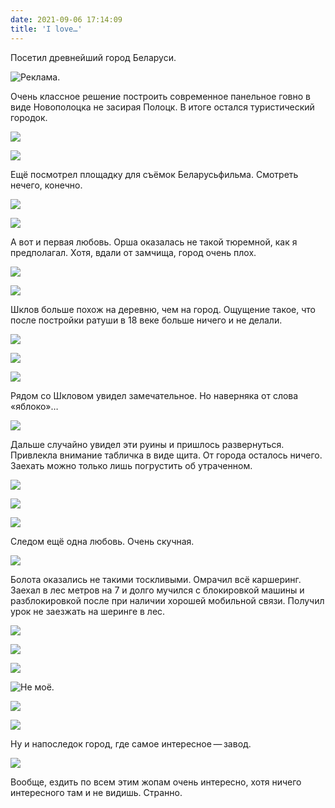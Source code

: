 ```yaml
---
date: 2021-09-06 17:14:09
title: 'I love…'
---
```


Посетил древнейший город Беларуси.

![Реклама.](IMG_0982.JPG)

Очень классное решение построить современное панельное говно в виде Новополоцка не засирая Полоцк. В
итоге остался туристический городок.

![](IMG_0985.JPG)

![](IMG_0996.JPG)

Ещё посмотрел площадку для съёмок Беларусьфильма. Смотреть нечего, конечно.

![](IMG_1132.JPG)

![](IMG_1133.JPG)

А вот и первая любовь. Орша оказалась не такой тюремной, как я предполагал. Хотя, вдали от замчища,
город очень плох.

![](IMG_1199.JPG)

![](IMG_1200.JPG)

Шклов больше похож на деревню, чем на город. Ощущение такое, что после постройки ратуши в 18 веке
больше ничего и не делали.

![](IMG_1223.JPG)

![](IMG_1220.JPG)

![](IMG_1217.JPG)

Рядом со Шкловом увидел замечательное. Но наверняка от слова «яблоко»…

![](IMG_1233.JPG)

Дальше случайно увидел эти руины и пришлось развернуться. Привлекла внимание табличка в виде щита.
От города осталось ничего. Заехать можно только лишь погрустить об утраченном.

![](IMG_1262.JPG)

![](IMG_1260.JPG)

![](IMG_1280.JPG)

Следом ещё одна любовь. Очень скучная.

![](IMG_1284.JPG)

Болота оказались не такими тоскливыми. Омрачил всё каршеринг. Заехал в лес метров на 7 и долго
мучился с блокировкой машины и разблокировкой после при наличии хорошей мобильной связи. Получил
урок не заезжать на шеринге в лес.

![](IMG_1286.JPG)

![](IMG_1297.JPG)

![](IMG_1298.JPG)

![Не моё.](IMG_1302.JPG)

![](IMG_1303.JPG)

![](IMG_1305.JPG)

Ну и напоследок город, где самое интересное — завод.

![](IMG_1315.JPG)

Вообще, ездить по всем этим жопам очень интересно, хотя ничего интересного там и не видишь. Странно.
